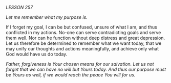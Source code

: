 *LESSON 257*

*Let me remember what my purpose is.*

If I forget my goal, I can be but confused, unsure of what I am, and thus conflicted in my actions. No-one can serve contradicting goals and serve them well. Nor can he function without deep distress and great depression. Let us therefore be determined to remember what we want today, that we may unify our thoughts and actions meaningfully, and achieve only what God would have us do today.

_Father, forgiveness is Your chosen means for our salvation. Let us not forget that we can have no will but Yours today. And thus our purpose must be Yours as well, if we would reach the peace You will for us._